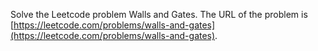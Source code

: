 Solve the Leetcode problem Walls and Gates.
The URL of the problem is [https://leetcode.com/problems/walls-and-gates](https://leetcode.com/problems/walls-and-gates).
